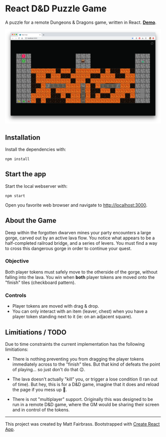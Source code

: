 # React D&D Puzzle Game

A puzzle for a remote Dungeons & Dragons game, written in React. **[Demo](https://matt-d-rat.github.io/dnd-puzzle)**.

![Screenshot](./screenshot.png)

## Installation

Install the dependencies with:

```
npm install
```

## Start the app

Start the local webserver with:

```
npm start
```

Open you favorite web browser and navigate to [http://localhost:3000](http://localhost:3000).

## About the Game

Deep within the forgotten dwarven mines your party encounters a large gorge, carved out by an active lava flow. You notice what appears to be a half-completed railroad bridge, and a series of levers. You must find a way to cross this dangerous gorge in order to continue your quest.

### Objective

Both player tokens must safely move to the otherside of the gorge, without falling into the lava. You win when **both** player tokens are moved onto the "finish" tiles (checkboard pattern).

### Controls

- Player tokens are moved with drag & drop.
- You can only interact with an item (leaver, chest) when you have a player token standing next to it (ie: on an adjacent square).


## Limitiations / TODO

Due to time constraints the current implementation has the following limitiations:

- There is nothing preventing you from dragging the player tokens immediately across to the "finish" tiles. But that kind of defeats the point of playing... so just don't do that 😉.


- The lava doesn't actually "kill" you, or trigger a lose condition (I ran out of time). But hey, this is for a D&D game, imagine that it does and reload the page if you mess up 🙂.

- There is not "multiplayer" support. Originally this was designed to be run in a remote D&D game, where the GM would be sharing their screen and in control of the tokens.

---

This project was created by Matt Fairbrass.
Bootstrapped with [Create React App](https://github.com/facebook/create-react-app).
